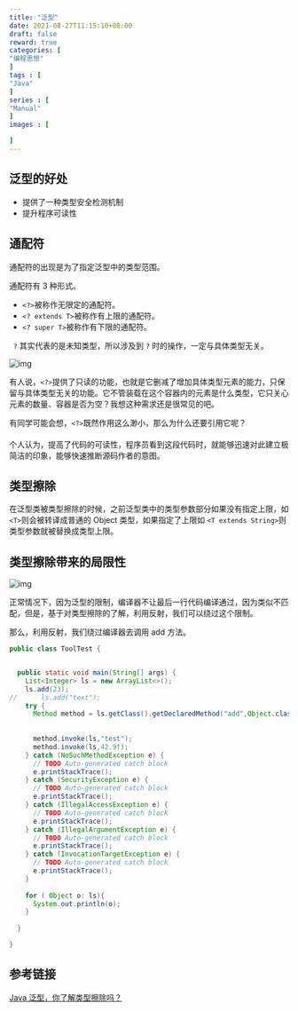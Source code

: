 ```yaml
---
title: "泛型"
date: 2021-08-27T11:15:10+08:00
draft: false
reward: true
categories: [
"编程思想"
]
tags : [
"Java"
]
series : [
"Manual"
]
images : [

]
---
```


[comment]: <> (# 泛型)

## 泛型的好处

- 提供了一种类型安全检测机制
- 提升程序可读性

## 通配符

通配符的出现是为了指定泛型中的类型范围。

通配符有 3 种形式。

- `<?>`被称作无限定的通配符。
- `<? extends T>`被称作有上限的通配符。
- `<? super T>`被称作有下限的通配符。

` ?` 其实代表的是未知类型，所以涉及到 `?` 时的操作，一定与具体类型无关。

![img](https://cdn.tkaid.com/img/img_5ff57dc2bbb6b-20210621164237247.png)

有人说，`<?>`提供了只读的功能，也就是它删减了增加具体类型元素的能力，只保留与具体类型无关的功能。它不管装载在这个容器内的元素是什么类型，它只关心元素的数量、容器是否为空？我想这种需求还是很常见的吧。

有同学可能会想，`<?>`既然作用这么渺小，那么为什么还要引用它呢？ 

个人认为，提高了代码的可读性，程序员看到这段代码时，就能够迅速对此建立极简洁的印象，能够快速推断源码作者的意图。

## 类型擦除

在泛型类被类型擦除的时候，之前泛型类中的类型参数部分如果没有指定上限，如 `<T>`则会被转译成普通的 Object 类型，如果指定了上限如 `<T extends String>`则类型参数就被替换成类型上限。

## 类型擦除带来的局限性

 

![img](https://cdn.tkaid.com/img/img_5ff57ce0334fa-20210621164241296.png)

正常情况下，因为泛型的限制，编译器不让最后一行代码编译通过，因为类似不匹配，但是，基于对类型擦除的了解，利用反射，我们可以绕过这个限制。

那么，利用反射，我们绕过编译器去调用 add 方法。

```java
public class ToolTest {


  public static void main(String[] args) {
    List<Integer> ls = new ArrayList<>();
    ls.add(23);
//		ls.add("text");
    try {
      Method method = ls.getClass().getDeclaredMethod("add",Object.class);
      
      
      method.invoke(ls,"test");
      method.invoke(ls,42.9f);
    } catch (NoSuchMethodException e) {
      // TODO Auto-generated catch block
      e.printStackTrace();
    } catch (SecurityException e) {
      // TODO Auto-generated catch block
      e.printStackTrace();
    } catch (IllegalAccessException e) {
      // TODO Auto-generated catch block
      e.printStackTrace();
    } catch (IllegalArgumentException e) {
      // TODO Auto-generated catch block
      e.printStackTrace();
    } catch (InvocationTargetException e) {
      // TODO Auto-generated catch block
      e.printStackTrace();
    }
    
    for ( Object o: ls){
      System.out.println(o);
    }
  
  }

}
```

## 参考链接

[Java 泛型，你了解类型擦除吗？](https://blog.csdn.net/briblue/article/details/76736356)
